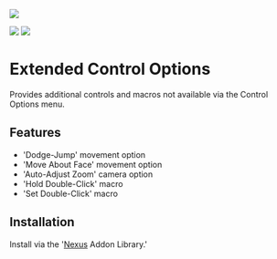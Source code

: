 [![](https://discordapp.com/api/guilds/410828272679518241/widget.png?style=banner2)](https://discord.gg/Mvk7W7gjE4)

![](https://img.shields.io/github/downloads/jordanrye/nexus-control-options/total?color=cab2fb)
![](https://img.shields.io/github/v/release/jordanrye/nexus-control-options?color=cab2fb)

# Extended Control Options

Provides additional controls and macros not available via the Control Options menu.

## Features
* 'Dodge-Jump' movement option
* 'Move About Face' movement option
* 'Auto-Adjust Zoom' camera option
* 'Hold Double-Click' macro
* 'Set Double-Click' macro

## Installation
Install via the '[Nexus](https://raidcore.gg/Nexus) Addon Library.'
